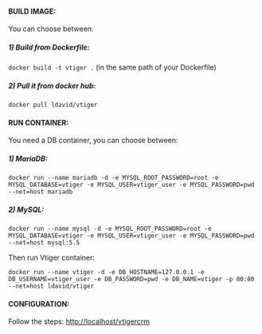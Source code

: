 #### BUILD IMAGE:

You can choose between:

##### 1) Build from Dockerfile:

` docker build -t vtiger . ` (in the same path of your Dockerfile)

##### 2) Pull it from docker hub:
` docker pull ldavid/vtiger `

#### RUN CONTAINER:

You need a DB container, you can choose between:

##### 1) MariaDB:
` docker run --name mariadb -d -e MYSQL_ROOT_PASSWORD=root -e MYSQL_DATABASE=vtiger -e MYSQL_USER=vtiger_user -e MYSQL_PASSWORD=pwd --net=host mariadb `

##### 2) MySQL:
` docker run --name mysql -d -e MYSQL_ROOT_PASSWORD=root -e MYSQL_DATABASE=vtiger -e MYSQL_USER=vtiger_user -e MYSQL_PASSWORD=pwd --net=host mysql:5.5 `

Then run Vtiger container:

` docker run --name vtiger -d -e DB_HOSTNAME=127.0.0.1 -e DB_USERNAME=vtiger_user -e DB_PASSWORD=pwd -e DB_NAME=vtiger -p 80:80 --net=host ldavid/vtiger `

#### CONFIGURATION:

Follow the steps: [http://localhost/vtigercrm](http://localhost/vtigercrm)
